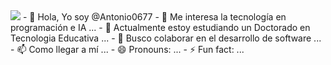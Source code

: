 <img src="Avr_perfil.jpg">
- 👋 Hola, Yo soy @Antonio0677
- 👀 Me interesa la tecnología en programación e IA ...
- 🌱 Actualmente estoy estudiando un Doctorado en Tecnologia Educativa ...
- 💞️ Busco colaborar en el desarrollo de software ...
- 📫 Como llegar a mí ...
- 😄 Pronouns: ...
- ⚡ Fun fact: ...

<!---
Antonio0677/Antonio0677 is a ✨ special ✨ repository because its `README.md` (this file) appears on your GitHub profile.
You can click the Preview link to take a look at your changes.
--->
